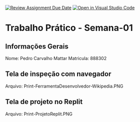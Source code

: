 [![Review Assignment Due Date](https://classroom.github.com/assets/deadline-readme-button-22041afd0340ce965d47ae6ef1cefeee28c7c493a6346c4f15d667ab976d596c.svg)](https://classroom.github.com/a/egWsXDcZ)
[![Open in Visual Studio Code](https://classroom.github.com/assets/open-in-vscode-2e0aaae1b6195c2367325f4f02e2d04e9abb55f0b24a779b69b11b9e10269abc.svg)](https://classroom.github.com/online_ide?assignment_repo_id=18213846&assignment_repo_type=AssignmentRepo)
# Trabalho Prático - Semana-01

## Informações Gerais
Nome: Pedro Carvalho Mattar
Matricula: 888302

## Tela de inspeção com navegador
Arquivo: Print-FerramentaDesenvolvedor-Wikipedia.PNG

## Tela de projeto no Replit
Arquivo: Print-ProjetoReplit.PNG
